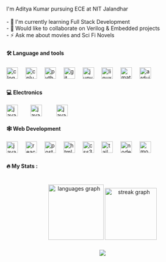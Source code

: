 <p align="left">I'm Aditya Kumar pursuing ECE at NIT Jalandhar<br><br>- 🔭 I'm currently learning Full Stack Development <br>- 🤖 Would like to collaborate on Verilog & Embedded projects<br>- ⚡ Ask me about movies and Sci Fi Novels</p>

###

<h4 align="left">🛠 Language and tools</h4>

###

<div align="left">
  <img src="https://cdn.jsdelivr.net/gh/devicons/devicon/icons/c/c-original.svg" height="30" alt="c logo"  />
  <img width="12" />
  <img src="https://cdn.jsdelivr.net/gh/devicons/devicon/icons/cplusplus/cplusplus-original.svg" height="30" alt="cplusplus logo"  />
  <img width="12" />
  <img src="https://skillicons.dev/icons?i=py" height="30" alt="python logo"  />
  <img width="12" />
  <img src="https://skillicons.dev/icons?i=git" height="30" alt="git logo"  />
  <img width="12" />
  <img src="https://cdn.jsdelivr.net/gh/devicons/devicon/icons/jupyter/jupyter-original.svg" height="30" alt="jupyter logo"  />
  <img width="12" />
  <img src="https://skillicons.dev/icons?i=linux" height="30" alt="linux logo"  />
  <img width="12" />
  <img src="https://skillicons.dev/icons?i=matlab" height="30" alt="matlab logo"  />
  <img width="12" />
  <img src="https://skillicons.dev/icons?i=arduino" height="30" alt="arduino logo"  />
</div>

###
<h4 align="left">💻 Electronics</h4>
<div align="left">
  <img src="https://community.linuxmint.com/img/screenshots/verilog.png" height="30" alt="javascript logo"  />
  <img width="25" />
  <img src="https://upload.wikimedia.org/wikipedia/en/thumb/0/00/XilinxVivado_Logo.jpg/440px-XilinxVivado_Logo.jpg" height="30" alt="javascript logo"  />
  <img width="30" />
  <img src="https://zhangyiant.gallerycdn.vsassets.io/extensions/zhangyiant/vscode-verilog/1.0.13/1563063877763/Microsoft.VisualStudio.Services.Icons.Default" height="30" alt="javascript logo"  />
  <img width="12" />
</div>

  
<h4 align="left">🕸️ Web Development</h4>
<div align="left">
  <img src="https://skillicons.dev/icons?i=js" height="30" alt="javascript logo"  />
  <img width="12" />
  <img src="https://skillicons.dev/icons?i=react" height="30" alt="react logo"  />
  <img width="12" />
  <img src="https://skillicons.dev/icons?i=postman" height="30" alt="postman logo"  />
  <img width="12" />
  <img src="https://skillicons.dev/icons?i=html" height="30" alt="html5 logo"  />
  <img width="12" />
  <img src="https://skillicons.dev/icons?i=css" height="30" alt="css3 logo"  />
  <img width="12" />
  <img src="https://skillicons.dev/icons?i=tailwind" height="30" alt="tailwindcss logo"  />
  <img width="12" />
  <img src="https://skillicons.dev/icons?i=nodejs" height="30" alt="nodejs logo"  />
  <img width="12" />
  <img src="https://skillicons.dev/icons?i=mongodb" height="30" alt="mongodb logo"  />
</div>

###

<h4 align="left">🔥   My Stats :</h4>

###

<br clear="both">

<div align="center">
  <img src="https://github-readme-stats.vercel.app/api/top-langs?username=164adityakumar&locale=en&hide_title=true&layout=compact&card_width=320&langs_count=6&theme=codeSTACKr&hide_border=true&order=2" height="145" alt="languages graph"  />
  <img src="https://streak-stats.demolab.com?user=164adityakumar&locale=en&mode=daily&theme=prussian&hide_border=true&border_radius=5&order=3" height="136" alt="streak graph"  />
</div>

###

<div align="center">
  <img src="https://profile-counter.glitch.me/164adityakumar/count.svg?"  />
</div>

###
